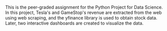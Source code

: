 This is the peer-graded assignment for the Python Project for Data Science.
In this project, Tesla's and GameStop's revenue are extracted from the web using web scraping, and the yfinance library is used to obtain stock data.
Later, two interactive dashboards are created to visualize the data.
